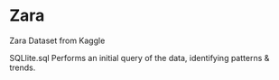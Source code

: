 # Zara
Zara Dataset from Kaggle 

SQLlite.sql 
Performs an initial query of the data, identifying patterns & trends.  
